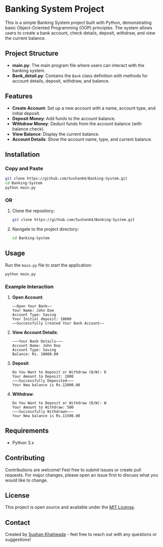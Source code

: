 # Banking System Project

This is a simple Banking System project built with Python, demonstrating basic Object-Oriented Programming (OOP) principles. The system allows users to create a bank account, check details, deposit, withdraw, and view the current balance.

## Project Structure

- **main.py**: The main program file where users can interact with the banking system.
- **Bank_detail.py**: Contains the `Bank` class definition with methods for account details, deposit, withdraw, and balance.

## Features

- **Create Account**: Set up a new account with a name, account type, and initial deposit.
- **Deposit Money**: Add funds to the account balance.
- **Withdraw Money**: Deduct funds from the account balance (with balance check).
- **View Balance**: Display the current balance.
- **Account Details**: Show the account name, type, and current balance.

## Installation

### Copy and Paste
```bash
git clone https://github.com/Sushan64/Banking-System.git
cd Banking-System
python main.py

```
### OR
1. Clone the repository:
   ```bash
   git clone https://github.com/Sushan64/Banking-System.git
   ```
2. Navigate to the project directory:
   ```bash
   cd Banking-System
   ```

## Usage

Run the `main.py` file to start the application:

```bash
python main.py
```

### Example Interaction

1. **Open Account**:
   ```
   ——Open Your Bank——
   Your Name: John Doe
   Account Type: Saving
   Your Initial deposit: 10000
   ——Successfully Created Your Bank Account——
   ```

2. **View Account Details**:
   ```
   ———Your Bank Details———
   Account Name: John Doe
   Account Type: Saving
   Balance: Rs. 10000.00
   ```

3. **Deposit**:
   ```
   Do You Want to Deposit or Withdraw (D/W): D
   Your Amount to Deposit: 2000
   ———Successfully Deposited———
   Your New balance is Rs.12000.00
   ```

4. **Withdraw**:
   ```
   Do You Want to Deposit or Withdraw (D/W): W
   Your Amount to Withdraw: 500
   ———Successfully Withdrawn———
   Your New balance is Rs.11500.00
   ```

## Requirements

- Python 3.x

## Contributing

Contributions are welcome! Feel free to submit issues or create pull requests. For major changes, please open an issue first to discuss what you would like to change.

## License

This project is open source and available under the [MIT License](LICENSE).

## Contact

Created by [Sushan Khatiwada](https://github.com/sushan64) - feel free to reach out with any questions or suggestions!
